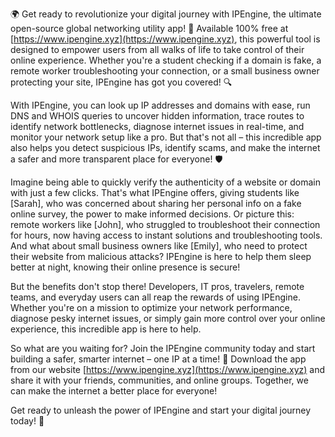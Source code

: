 🌍 Get ready to revolutionize your digital journey with IPEngine, the ultimate open-source global networking utility app! 🚀 Available 100% free at [https://www.ipengine.xyz](https://www.ipengine.xyz), this powerful tool is designed to empower users from all walks of life to take control of their online experience. Whether you're a student checking if a domain is fake, a remote worker troubleshooting your connection, or a small business owner protecting your site, IPEngine has got you covered! 🔍

With IPEngine, you can look up IP addresses and domains with ease, run DNS and WHOIS queries to uncover hidden information, trace routes to identify network bottlenecks, diagnose internet issues in real-time, and monitor your network setup like a pro. But that's not all – this incredible app also helps you detect suspicious IPs, identify scams, and make the internet a safer and more transparent place for everyone! 🛡️

Imagine being able to quickly verify the authenticity of a website or domain with just a few clicks. That's what IPEngine offers, giving students like [Sarah], who was concerned about sharing her personal info on a fake online survey, the power to make informed decisions. Or picture this: remote workers like [John], who struggled to troubleshoot their connection for hours, now having access to instant solutions and troubleshooting tools. And what about small business owners like [Emily], who need to protect their website from malicious attacks? IPEngine is here to help them sleep better at night, knowing their online presence is secure!

But the benefits don't stop there! Developers, IT pros, travelers, remote teams, and everyday users can all reap the rewards of using IPEngine. Whether you're on a mission to optimize your network performance, diagnose pesky internet issues, or simply gain more control over your online experience, this incredible app is here to help.

So what are you waiting for? Join the IPEngine community today and start building a safer, smarter internet – one IP at a time! 🌟 Download the app from our website [https://www.ipengine.xyz](https://www.ipengine.xyz) and share it with your friends, communities, and online groups. Together, we can make the internet a better place for everyone!

Get ready to unleash the power of IPEngine and start your digital journey today! 🚀
